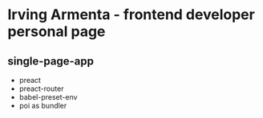# Irving Armenta - frontend developer personal page
## single-page-app
- preact
- preact-router
- babel-preset-env
- poi as bundler
